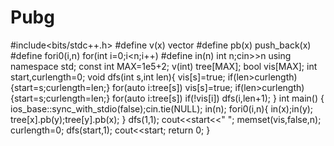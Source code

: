 # Pubg



#include<bits/stdc++.h>
#define v(x) vector<x>
#define pb(x) push_back(x)
#define fori0(i,n) for(int i=0;i<n;i++)
#define in(n) int n;cin>>n
using namespace std;
const int MAX=1e5+2;
v(int) tree[MAX];
bool vis[MAX];
int start,curlength=0;
void dfs(int s,int len){
vis[s]=true;
if(len>curlength) {start=s;curlength=len;}
for(auto i:tree[s])
  vis[s]=true;
if(len>curlength) {start=s;curlength=len;}
for(auto i:tree[s])
if(!vis[i])
dfs(i,len+1);
}
int main()
{
ios_base::sync_with_stdio(false);cin.tie(NULL);
in(n);
fori0(i,n){
in(x);in(y);
tree[x].pb(y);tree[y].pb(x);
}
dfs(1,1);
cout<<start<<" ";
memset(vis,false,n);
curlength=0;
dfs(start,1);
cout<<start;
return 0;
}

  







  
  
